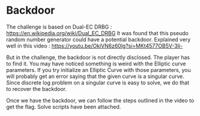 # Backdoor

The challenge is based on Dual-EC DRBG : https://en.wikipedia.org/wiki/Dual_EC_DRBG
It was found that this pseudo random number generator could have a potential backdoor. Explained very well in this video : https://youtu.be/OkiVN6z60lg?si=MKt4577OB5V-3Ii-

But in the challenge, the backdoor is not directly disclosed. The player has to find it. You may have noticed something is weird with the Elliptic curve parameters. If you try initialize an Elliptic Curve with those parameters, you will probably get an error saying that the given curve is a singular curve. Since discrete log problem on a singular curve is easy to solve, we do that to recover the backdoor.

Once we have the backdoor, we can follow the steps outlined in the video to get the flag. Solve scripts have been attached.
